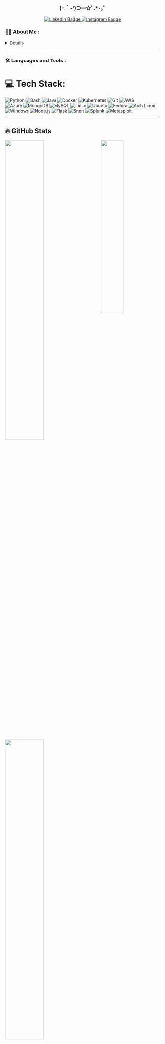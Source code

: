 <hi>
 
<h3 align="center">(∩｀-')⊃━☆ﾟ.*･｡ﾟ
</h3>

<social>
<div id="badges" align="center">
  <a href="https://www.linkedin.com/in/architmadankar21/">
    <img src="https://img.shields.io/badge/LinkedIn-0077B5?style=for-the-badge&logo=linkedin&logoColor=white" alt="LinkedIn Badge"/>
      </a>
  <a href="https://instagram.com/whyarchit">
    <img src="https://img.shields.io/badge/Instagram-E4405F?style=for-the-badge&logo=instagram&logoColor=white" alt="Instagram Badge"/>
      </a>
</div>
  
### :technologist: About Me :
<div>
<details>
 
- 🔭 I’m currently working on: [HackTheBox](https://app.hackthebox.com/profile/448573)

- 🌱 I’m currently learning Python/Bash/Windows AD

- :mailbox:How to reach me:  [![Linkedin Badge](https://img.shields.io/badge/-linkedin-blue?style=flat&logo=Linkedin&logoColor=white)](https://www.linkedin.com/in/architmadankar21/)
</details>
  
</p>

 ---

### :hammer_and_wrench: Languages and Tools :
# 💻 Tech Stack:
![Python](https://img.shields.io/badge/python-%233776AB.svg?style=for-the-badge&logo=python&logoColor=white)  ![Bash](https://img.shields.io/badge/bash-%23121011.svg?style=for-the-badge&logo=gnu-bash&logoColor=white)  ![Java](https://img.shields.io/badge/java-%23ED8B00.svg?style=for-the-badge&logo=java&logoColor=white)  ![Docker](https://img.shields.io/badge/docker-%230db7ed.svg?style=for-the-badge&logo=docker&logoColor=white)  ![Kubernetes](https://img.shields.io/badge/kubernetes-%23326ce5.svg?style=for-the-badge&logo=kubernetes&logoColor=white)  ![Git](https://img.shields.io/badge/git-%23F05033.svg?style=for-the-badge&logo=git&logoColor=white)  ![AWS](https://img.shields.io/badge/aws-%23FF9900.svg?style=for-the-badge&logo=amazon-aws&logoColor=white)  
![Azure](https://img.shields.io/badge/azure-%230072C6.svg?style=for-the-badge&logo=azure-devops&logoColor=white)  ![MongoDB](https://img.shields.io/badge/mongodb-%2347A248.svg?style=for-the-badge&logo=mongodb&logoColor=white)  ![MySQL](https://img.shields.io/badge/mysql-%2300f.svg?style=for-the-badge&logo=mysql&logoColor=white)  ![Linux](https://img.shields.io/badge/linux-%23FCC624.svg?style=for-the-badge&logo=linux&logoColor=black)  ![Ubuntu](https://img.shields.io/badge/ubuntu-%23E95420.svg?style=for-the-badge&logo=ubuntu&logoColor=white)  ![Fedora](https://img.shields.io/badge/fedora-%233679EA.svg?style=for-the-badge&logo=fedora&logoColor=white)  ![Arch Linux](https://img.shields.io/badge/archlinux-%231793d1.svg?style=for-the-badge&logo=arch-linux&logoColor=white)  ![Windows](https://img.shields.io/badge/windows-%230078D6.svg?style=for-the-badge&logo=windows&logoColor=white)  ![Node.js](https://img.shields.io/badge/node.js-%23339933.svg?style=for-the-badge&logo=node.js&logoColor=white)  ![Flask](https://img.shields.io/badge/flask-%23000000.svg?style=for-the-badge&logo=flask&logoColor=white)  ![Snort](https://img.shields.io/badge/snort-%23EB1D24.svg?style=for-the-badge&logo=snort&logoColor=white)  ![Splunk](https://img.shields.io/badge/splunk-%23000000.svg?style=for-the-badge&logo=splunk&logoColor=white)  ![Metasploit](https://img.shields.io/badge/metasploit-%230077C6.svg?style=for-the-badge&logo=metasploit&logoColor=white)  

  
  ---
## 🔥 GitHub Stats

<img align="right" width="38%" src="https://i.imgur.com/VxANS89.jpg"/>

<a href="https://github.com/architmadankar"><img width="50%" src="https://awesome-github-stats.azurewebsites.net/user-stats/architmadankar?cardType=level&theme=radical&preferLogin=true"></a>  
<a href="https://github.com/architmadankar"><img width="50%" src="https://nirzak-streak-stats.vercel.app?user=architmadankar&theme=radical"></a>  

[![Top Langs](https://github-readme-stats.vercel.app/api/top-langs/?username=architmadankar&layout=compact&theme=vision-friendly-dark)](https://github.com/anuraghazra/github-readme-stats)

